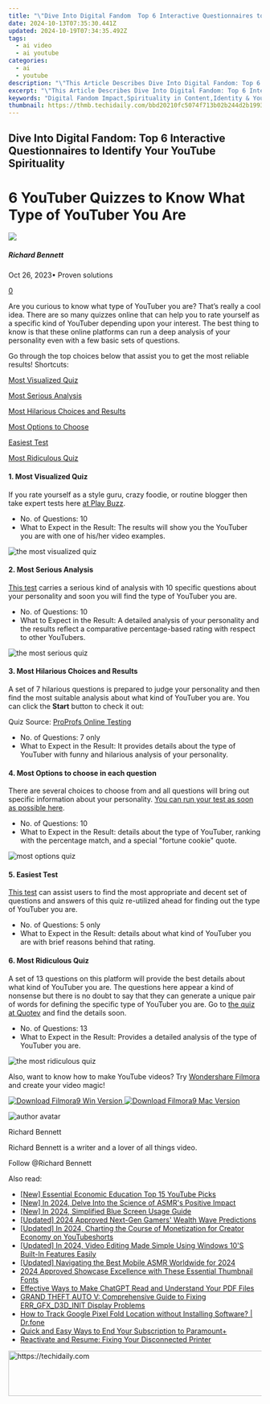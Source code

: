 ```yaml
---
title: "\"Dive Into Digital Fandom  Top 6 Interactive Questionnaires to Identify Your YouTube Spirituality for 2024\""
date: 2024-10-13T07:35:30.441Z
updated: 2024-10-19T07:34:35.492Z
tags:
  - ai video
  - ai youtube
categories:
  - ai
  - youtube
description: "\"This Article Describes Dive Into Digital Fandom: Top 6 Interactive Questionnaires to Identify Your YouTube Spirituality for 2024\""
excerpt: "\"This Article Describes Dive Into Digital Fandom: Top 6 Interactive Questionnaires to Identify Your YouTube Spirituality for 2024\""
keywords: "Digital Fandom Impact,Spirituality in Content,Identity & YouTubers,Interactive Fan Polls,Engagement Analytics,YouTube Subscriber Insights,Media Consumption Patterns"
thumbnail: https://thmb.techidaily.com/bbd20210fc5074f713b02b244d2b1993bd6b418eec110dce123959527009d1b5.png
---
```


## Dive Into Digital Fandom: Top 6 Interactive Questionnaires to Identify Your YouTube Spirituality

# 6 YouTuber Quizzes to Know What Type of YouTuber You Are

![](https://images.wondershare.com/filmora/article-images/richard-bennett.jpg)

##### Richard Bennett

 Oct 26, 2023• Proven solutions

[0](#commentsBoxSeoTemplate)

Are you curious to know what type of YouTuber you are? That’s really a cool idea. There are so many quizzes online that can help you to rate yourself as a specific kind of YouTuber depending upon your interest. The best thing to know is that these online platforms can run a deep analysis of your personality even with a few basic sets of questions.

Go through the top choices below that assist you to get the most reliable results! Shortcuts:

[Most Visualized Quiz](#p1)

[Most Serious Analysis](#p2)

[Most Hilarious Choices and Results](#p3)

[Most Options to Choose](#p4)

[Easiest Test](#p5)

[Most Ridiculous Quiz](#p6)

#### 1. Most Visualized Quiz

If you rate yourself as a style guru, crazy foodie, or routine blogger then take expert tests here [at Play Buzz](https://www.playbuzz.com/popbuzz/which-youtuber-are-you).

* No. of Questions: 10
* What to Expect in the Result: The results will show you the YouTuber you are with one of his/her video examples.

![the most visualized quiz](https://images.wondershare.com/filmora/article-images/visualized-quiz1.png)

#### 2. Most Serious Analysis

[This test](http://www.allthetests.com/quiz31/quiz/1402854536/Which-YouTuber-are-you) carries a serious kind of analysis with 10 specific questions about your personality and soon you will find the type of YouTuber you are.

* No. of Questions: 10
* What to Expect in the Result: A detailed analysis of your personality and the results reflect a comparative percentage-based rating with respect to other YouTubers.

![the most serious quiz](https://images.wondershare.com/filmora/article-images/most-serious-quiz2.png)

#### 3. Most Hilarious Choices and Results

A set of 7 hilarious questions is prepared to judge your personality and then find the most suitable analysis about what kind of YouTuber you are. You can click the **Start** button to check it out:

Quiz Source: [ProProfs Online Testing](https://www.proprofs.com/quiz-school/)

* No. of Questions: 7 only
* What to Expect in the Result: It provides details about the type of YouTuber with funny and hilarious analysis of your personality.

#### 4. Most Options to choose in each question

There are several choices to choose from and all questions will bring out specific information about your personality. [You can run your test as soon as possible here](https://www.doquizzes.com/Q21PPM).

* No. of Questions: 10
* What to Expect in the Result: details about the type of YouTuber, ranking with the percentage match, and a special "fortune cookie" quote.

![most options quiz](https://images.wondershare.com/filmora/article-images/fortune-cookie3.png)

#### 5. Easiest Test

[This test](https://uquiz.com/Result/89WLWx/5878231?embed=False) can assist users to find the most appropriate and decent set of questions and answers of this quiz re-utilized ahead for finding out the type of YouTuber you are.

* No. of Questions: 5 only
* What to Expect in the Result: details about what kind of YouTuber you are with brief reasons behind that rating.

#### 6. Most Ridiculous Quiz

A set of 13 questions on this platform will provide the best details about what kind of YouTuber you are. The questions here appear a kind of nonsense but there is no doubt to say that they can generate a unique pair of words for defining the specific type of YouTuber you are. Go to [the quiz at Quotev](https://www.quotev.com/quiz/9661348/Which-YouTuber-that-I-watch-are-you-like) and find the details soon.

* No. of Questions: 13
* What to Expect in the Result: Provides a detailed analysis of the type of YouTuber you are.

![the most ridiculous quiz](https://images.wondershare.com/filmora/article-images/the-most-ridiculous-quiz4.png)

 Also, want to know how to make YouTube videos? Try [Wondershare Filmora](https://tools.techidaily.com/wondershare/filmora/download/) and create your video magic!

[![Download Filmora9 Win Version](https://images.wondershare.com/filmora/guide/download-btn-win.jpg) ](https://tools.techidaily.com/wondershare/filmora/download/) [![Download Filmora9 Mac Version](https://images.wondershare.com/filmora/guide/download-btn-mac.jpg) ](https://tools.techidaily.com/wondershare/filmora/download/)

![author avatar](https://images.wondershare.com/filmora/article-images/richard-bennett.jpg)

Richard Bennett

Richard Bennett is a writer and a lover of all things video.

Follow @Richard Bennett

<ins class="adsbygoogle"
     style="display:block"
     data-ad-format="autorelaxed"
     data-ad-client="ca-pub-7571918770474297"
     data-ad-slot="1223367746"></ins>

<ins class="adsbygoogle"
     style="display:block"
     data-ad-client="ca-pub-7571918770474297"
     data-ad-slot="8358498916"
     data-ad-format="auto"
     data-full-width-responsive="true"></ins>

<span class="atpl-alsoreadstyle">Also read:</span>
<div><ul>
<li><a href="https://youtube-webster.techidaily.com/ssential-economic-education-top-15-youtube-picks/"><u>[New] Essential Economic Education Top 15 YouTube Picks</u></a></li>
<li><a href="https://fox-blue.techidaily.com/new-in-2024-delve-into-the-science-of-asmrs-positive-impact/"><u>[New] In 2024, Delve Into the Science of ASMR's Positive Impact</u></a></li>
<li><a href="https://youtube-webster.techidaily.com/n-2024-simplified-blue-screen-usage-guide/"><u>[New] In 2024, Simplified Blue Screen Usage Guide</u></a></li>
<li><a href="https://youtube-webster.techidaily.com/ed-2024-approved-next-gen-gamers-wealth-wave-predictions/"><u>[Updated] 2024 Approved Next-Gen Gamers' Wealth Wave Predictions</u></a></li>
<li><a href="https://youtube-webster.techidaily.com/ed-in-2024-charting-the-course-of-monetization-for-creator-economy-on-youtubeshorts/"><u>[Updated] In 2024, Charting the Course of Monetization for Creator Economy on YouTubeshorts</u></a></li>
<li><a href="https://fox-helps.techidaily.com/updated-in-2024-video-editing-made-simple-using-windows-10s-built-in-features-easily/"><u>[Updated] In 2024, Video Editing Made Simple Using Windows 10'S Built-In Features Easily</u></a></li>
<li><a href="https://youtube-webster.techidaily.com/ed-navigating-the-best-mobile-asmr-worldwide-for-2024/"><u>[Updated] Navigating the Best Mobile ASMR Worldwide for 2024</u></a></li>
<li><a href="https://youtube-webster.techidaily.com/approved-showcase-excellence-with-these-essential-thumbnail-fonts/"><u>2024 Approved Showcase Excellence with These Essential Thumbnail Fonts</u></a></li>
<li><a href="https://tech-hub.techidaily.com/effective-ways-to-make-chatgpt-read-and-understand-your-pdf-files/"><u>Effective Ways to Make ChatGPT Read and Understand Your PDF Files</u></a></li>
<li><a href="https://win-answers.techidaily.com/grand-theft-auto-v-comprehensive-guide-to-fixing-errgfxd3dinit-display-problems/"><u>GRAND THEFT AUTO V: Comprehensive Guide to Fixing ERR_GFX_D3D_INIT Display Problems</u></a></li>
<li><a href="https://android-location-track.techidaily.com/how-to-track-google-pixel-fold-location-without-installing-software-drfone-by-drfone-virtual-android/"><u>How to Track Google Pixel Fold Location without Installing Software? | Dr.fone</u></a></li>
<li><a href="https://techno-recovery.techidaily.com/quick-and-easy-ways-to-end-your-subscription-to-paramountplus/"><u>Quick and Easy Ways to End Your Subscription to Paramount+</u></a></li>
<li><a href="https://printer-issues.techidaily.com/reactivate-and-resume-fixing-your-disconnected-printer/"><u>Reactivate and Resume: Fixing Your Disconnected Printer</u></a></li>
</ul></div>

<!-- affiliate ads begin -->
<a href="https://unicoeye.pxf.io/c/5597632/2134224/18498" target="_top" id="2134224">
  <img src="//a.impactradius-go.com/display-ad/18498-2134224" border="0" alt="https://techidaily.com" width="728" height="90"/>
</a>
<img height="0" width="0" src="https://unicoeye.pxf.io/i/5597632/2134224/18498" style="position:absolute;visibility:hidden;" border="0" />
<!-- affiliate ads end -->

